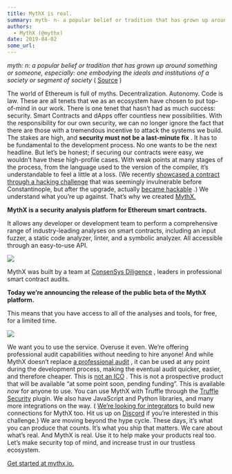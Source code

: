 ```yaml
---
title: MythX is real.
summary: myth- n- a popular belief or tradition that has grown up around something or someone, especially- one embodying the ideals and institutions of a society or segment of society ( Source ) The world of Ethereum is full of myths. Decentralization. Autonomy. Code is law. These are all tenets that we as an ecosystem have chosen to put top-of-mind in our work. There is one tenet that hasn’t had as much success- security. Smart Contracts and dApps offer countless new possibilities. With the responsibili
authors:
  - MythX (@mythx)
date: 2019-04-02
some_url: 
---
```


_myth: n: a popular belief or tradition that has grown up around something or someone, especially: one embodying the ideals and institutions of a society or segment of society_
 ( 
[Source](https://www.merriam-webster.com/dictionary/myth)
 )

The world of Ethereum is full of myths. Decentralization. Autonomy. Code is law. These are all tenets that we as an ecosystem have chosen to put top-of-mind in our work.
There is one tenet that hasn’t had as much success: security.
Smart Contracts and dApps offer countless new possibilities. With the responsibility for our own security, we can no longer ignore the fact that there are those with a tremendous incentive to attack the systems we build. The stakes are high, and 
**security must not be a last-minute fix**
 . It has to be fundamental to the development process. No one wants to be the next headline.
But let’s be honest; if securing our contracts were easy, we wouldn’t have these high-profile cases. With weak points at many stages of the process, from the language used to the version of the compiler, it’s understandable to feel a little at a loss. (We recently 
[showcased a contract through a hacking challenge](https://medium.com/consensys-diligence/consensys-diligence-ether-giveaway-1-4985627b7726)
 that was seemingly invulnerable before Constantinople, but after the upgrade, actually 
[became hackable](https://samczsun.com/consensys-ctf-writeup/)
 .)
We understand what you’re up against.
That’s why we created 
[MythX.](https://mythx.io)
 
   
**MythX is a security analysis platform for Ethereum smart contracts.**

 It allows any developer or development team to perform a comprehensive range of industry-leading analyses on smart contracts, including an input fuzzer, a static code analyzer, linter, and a symbolic analyzer. All accessible through an easy-to-use API.

![](https://api.kauri.io:443/ipfs/QmPZkcXri2nwKgBGkT1tb9kMSj9Liv1oKHT86YQ5T5Ruaz)

MythX was built by a team at 
[ConsenSys Diligence](https://consensys.net/diligence/)
 , leaders in professional smart contract audits.
 
**Today we’re announcing the release of the public beta of the MythX platform.**

 This means that you have access to all of the analyses and tools, for free, for a limited time.

![](https://api.kauri.io:443/ipfs/QmNrp7tinAZRaVyRS11P4eYdHB58ZkWvPTcyV8xGKhMFLE)

We want you to use the service. Overuse it even. We’re offering professional audit capabilities without needing to hire anyone!
And while MythX doesn’t replace 
[a professional audit](https://consensys.net/diligence/)
 , it can be used at any point during the development process, making the eventual audit quicker, easier, and therefore cheaper.
This is 
[not an ICO](https://hackernoon.com/build-first-hodl-never-why-were-calling-off-our-token-and-using-stable-coins-instead-46af203af697)
 . This is not a prospective product that will be available “at some point soon, pending funding”. This is available 
_now_
 for anyone to use.
You can use MythX with Truffle through the 
[Truffle Security](https://docs.mythx.io/en/latest/tooling/truffle.html)
 plugin. We also have JavaScript and Python libraries, and many more integrations on the way. ( 
[We’re looking for integrators](https://medium.com/consensys-diligence/why-you-should-buidl-on-mythx-api-and-earn-revenue-share-in-dai-13d8bc7ca803)
 to build new connections for MythX too. Hit us up on 
[Discord](https://discord.gg/kktn8Wt)
 if you’re interested in this challenge.)
We are moving beyond the hype cycle. These days, it’s what you can produce that counts. It’s what you ship that matters. We care about what’s real.
And MythX is real.
Use it to help make your products real too. Let’s make security top of mind, and increase trust in our trustless ecosystem.
 
[Get started at mythx.io.](https://mythx.io)
 

